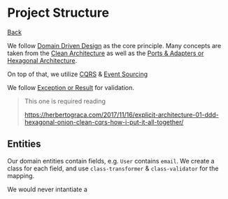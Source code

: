 # Project Structure

[Back](../../README.md)

We follow [Domain Driven Design](https://martinfowler.com/bliki/DomainDrivenDesign.html) as the core principle. Many concepts are taken from the [Clean Architecture](https://blog.cleancoder.com/uncle-bob/2012/08/13/the-clean-architecture.html) as well as the [Ports & Adapters or Hexagonal Architecture](https://www.thinktocode.com/2018/07/19/ports-and-adapters-architecture).

On top of that, we utilize [CQRS](https://docs.microsoft.com/en-us/azure/architecture/patterns/cqrs) & [Event Sourcing](https://microservices.io/patterns/data/event-sourcing.html)

We follow [Exception or Result](https://enterprisecraftsmanship.com/posts/error-handling-exception-or-result) for validation.

> This one is required reading
>
> https://herbertograca.com/2017/11/16/explicit-architecture-01-ddd-hexagonal-onion-clean-cqrs-how-i-put-it-all-together/

## Entities

Our domain entities contain fields, e.g. `User` contains `email`. We create a class for each field, and use `class-transformer` & `class-validator` for the mapping.

We would never intantiate a
